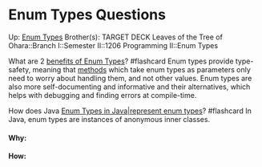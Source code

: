 # Enum Types Questions

Up: [Enum Types](enum_types)
Brother(s):
TARGET DECK
Leaves of the Tree of Ohara::Branch I::Semester II::1206 Programming II::Enum Types

What are 2 [benefits of Enum Types](benefits_of_enum_types)? #flashcard 
Enum types provide type-safety, meaning that [methods](methods) which take enum types as parameters only need to worry about handling them, and not other values.
Enum types are also more self-documenting and informative and their alternatives, which helps with debugging and finding errors at compile-time.
<!--ID: 1715678672845-->

How does Java [Enum Types in Java|represent enum types](enum_types_in_java|represent_enum_types)? #flashcard 
In Java, enum types are instances of anonymous inner classes.
<!--ID: 1715678795396-->





































#### Why:
#### How:









